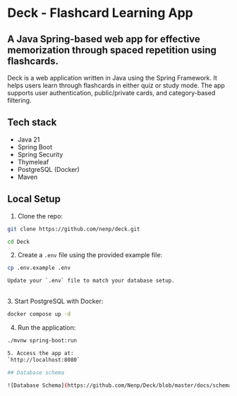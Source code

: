 # Deck - Flashcard Learning App

## A Java Spring-based web app for effective memorization through spaced repetition using flashcards.

Deck is a web application written in Java using the Spring Framework.
It helps users learn through flashcards in either quiz or study mode.
The app supports user authentication, public/private cards, and category-based filtering.


## Tech stack

- Java 21
- Spring Boot
- Spring Security
- Thymeleaf
- PostgreSQL (Docker)
- Maven

## Local Setup

1. Clone the repo:

```bash
git clone https://github.com/nenp/deck.git

cd Deck
```

2. Create a `.env` file using the provided example file:
```bash
cp .env.example .env
```
    Update your `.env` file to match your database setup.

&nbsp;<br>
3. Start PostgreSQL with Docker:
```bash
docker compose up -d
```

4. Run the application:
```bash
./mvnw spring-boot:run

5. Access the app at:
`http://localhost:8080`

## Database schema

![Database Schema](https://github.com/Nenp/Deck/blob/master/docs/schema.png?raw=true)
